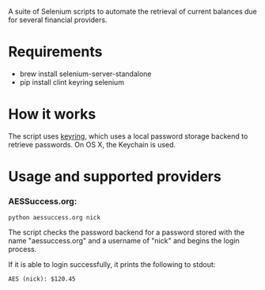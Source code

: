 A suite of Selenium scripts to automate the retrieval of current
balances due for several financial providers.

# Requirements

- brew install selenium-server-standalone
- pip install clint keyring selenium

# How it works

The script uses [keyring](http://pypi.python.org/pypi/keyring/), which uses a
local password storage backend to retrieve passwords. On OS X, the Keychain is used.

# Usage and supported providers

### AESSuccess.org:

    python aessuccess.org nick

The script checks the password backend for a password stored with the name
"aessuccess.org" and a username of "nick" and begins the login process.

If it is able to login successfully, it prints the following to stdout:

    AES (nick): $120.45
